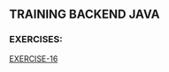 ## TRAINING BACKEND JAVA
### EXERCISES:
[EXERCISE-16](https://gitlab.bosonit.com/-/ide/project/santiago.ferreira/training-java/tree/main/-/training-java-index/README.md#exe-16)

